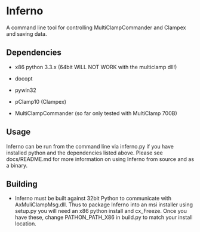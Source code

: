 Inferno
=======
A command line tool for controlling MultiClampCommander and Clampex and saving data.

Dependencies
------------
* x86 python 3.3.x (64bit WILL NOT WORK with the multiclamp dll!)
* docopt
* pywin32

* pClamp10 (Clampex)
* MultiClampCommander (so far only tested with MultiClamp 700B)

Usage
-----
Inferno can be run from the command line via inferno.py if you have installed
python and the dependencies listed above. Please see docs/README.md for more
information on using Inferno from source and as a binary.

Building
--------
* Inferno must be built against 32bit Python to communicate with AxMuliClampMsg.dll.
Thus to package Inferno into an msi installer using setup.py you will need an x86
python install and cx_Freeze. Once you have these, change PATHON_PATH_X86 in build.py
to match your install location.
